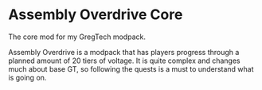 # Assembly Overdrive Core
The core mod for my GregTech modpack.

Assembly Overdrive is a modpack that has players progress through a planned amount of 20 tiers of voltage. It is quite complex and changes much about base GT, so following the quests is a must to understand what is going on.
